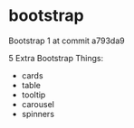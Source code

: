 # bootstrap

Bootstrap 1 at commit a793da9

5 Extra Bootstrap Things:
- cards 
- table
- tooltip
- carousel
- spinners
